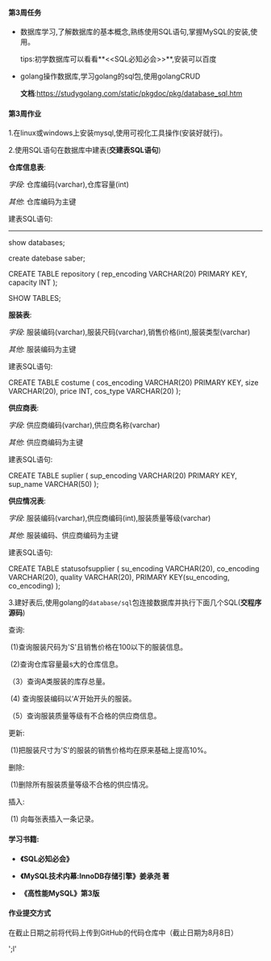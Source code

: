 #### 第3周任务

* 数据库学习,了解数据库的基本概念,熟练使用SQL语句,掌握MySQL的安装,使用。

	tips:初学数据库可以看看**<<SQL必知必会>>**,安装可以百度

* golang操作数据库,学习golang的sql包,使用golangCRUD

	**文档**:https://studygolang.com/static/pkgdoc/pkg/database_sql.htm

#### 第3周作业

1.在linux或windows上安装mysql,使用可视化工具操作(安装好就行)。

2.使用SQL语句在数据库中建表(**交建表SQL语句**)

**仓库信息表**: 

*字段*: 仓库编码(varchar),仓库容量(int)

*其他*: 仓库编码为主键

建表SQL语句:

---

show databases;

create datebase saber;

CREATE TABLE repository (
	rep_encoding VARCHAR(20) PRIMARY KEY,
	capacity INT
);

SHOW TABLES;

**服装表**:

*字段*: 服装编码(varchar),服装尺码(varchar),销售价格(int),服装类型(varchar)

*其他*:  服装编码为主键

建表SQL语句:

CREATE TABLE costume (
	cos_encoding VARCHAR(20) PRIMARY KEY,
	size VARCHAR(20),
	price INT,
	cos_type VARCHAR(20)
);

**供应商表**:

*字段*: 供应商编码(varchar),供应商名称(varchar)

*其他*:  供应商编码为主键

建表SQL语句:

CREATE TABLE suplier (
	sup_encoding VARCHAR(20) PRIMARY KEY,
	sup_name VARCHAR(50)
);

**供应情况表**:

*字段*: 服装编码(varchar),供应商编码(int),服装质量等级(varchar)

*其他*:  服装编码、供应商编码为主键

建表SQL语句:

CREATE TABLE statusofsupplier (
	su_encoding VARCHAR(20),
	co_encoding VARCHAR(20), 
	quality VARCHAR(20),
	PRIMARY KEY(su_encoding, co_encoding)
);

3.建好表后,使用golang的`database/sql`包连接数据库并执行下面几个SQL(**交程序源码**)

查询:

​	(1)查询服装尺码为'S'且销售价格在100以下的服装信息。 

​	(2)查询仓库容量最s大的仓库信息。 

（3）查询A类服装的库存总量。 

​	(4) 查询服装编码以‘A’开始开头的服装。

（5）查询服装质量等级有不合格的供应商信息。

更新:

​	(1)把服装尺寸为'S'的服装的销售价格均在原来基础上提高10%。

删除:

​	(1)删除所有服装质量等级不合格的供应情况。

插入:

​	(1)	向每张表插入一条记录。



#### 学习书籍:

* **《SQL必知必会》**

* **《MySQL技术内幕:InnoDB存储引擎》姜承尧 著**
* **《高性能MySQL》第3版**



#### 作业提交方式

在截止日期之前将代码上传到GitHub的代码仓库中（截止日期为8月8日）

';l'